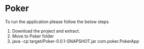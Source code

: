 # Poker
To run the application please follow the below steps

1. Download the project and extract.
2. Move to Poker folder
3. java -cp target/Poker-0.0.1-SNAPSHOT.jar com.poker.PokerApp


